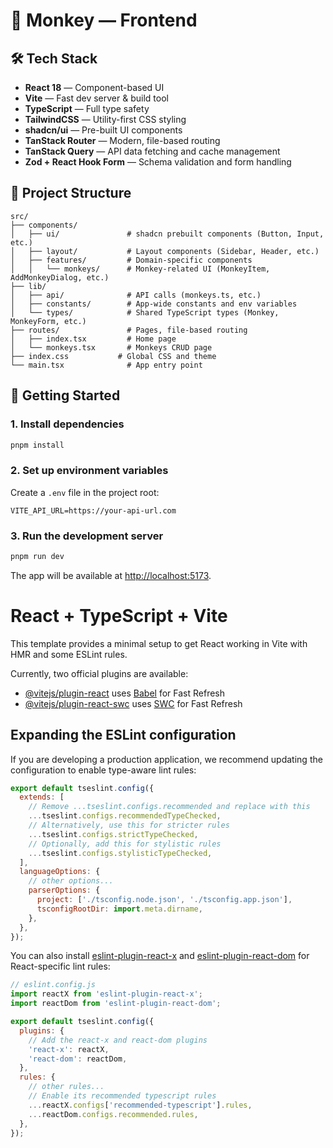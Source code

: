 # 🐒 Monkey — Frontend

## 🛠️ Tech Stack

- **React 18** — Component-based UI
- **Vite** — Fast dev server & build tool
- **TypeScript** — Full type safety
- **TailwindCSS** — Utility-first CSS styling
- **shadcn/ui** — Pre-built UI components
- **TanStack Router** — Modern, file-based routing
- **TanStack Query** — API data fetching and cache management
- **Zod + React Hook Form** — Schema validation and form handling

## 📂 Project Structure

```
src/
├── components/
│   ├── ui/               # shadcn prebuilt components (Button, Input, etc.)
│   ├── layout/           # Layout components (Sidebar, Header, etc.)
│   ├── features/         # Domain-specific components
│   │   └── monkeys/      # Monkey-related UI (MonkeyItem, AddMonkeyDialog, etc.)
├── lib/
│   ├── api/              # API calls (monkeys.ts, etc.)
│   ├── constants/        # App-wide constants and env variables
│   └── types/            # Shared TypeScript types (Monkey, MonkeyForm, etc.)
├── routes/               # Pages, file-based routing
│   ├── index.tsx         # Home page
│   └── monkeys.tsx       # Monkeys CRUD page
├── index.css           # Global CSS and theme
└── main.tsx              # App entry point
```

## 🚀 Getting Started

### 1. Install dependencies

```bash
pnpm install
```

### 2. Set up environment variables

Create a `.env` file in the project root:

```env
VITE_API_URL=https://your-api-url.com
```

### 3. Run the development server

```bash
pnpm run dev
```

The app will be available at [http://localhost:5173](http://localhost:5173).

# React + TypeScript + Vite

This template provides a minimal setup to get React working in Vite with HMR and some ESLint rules.

Currently, two official plugins are available:

- [@vitejs/plugin-react](https://github.com/vitejs/vite-plugin-react/blob/main/packages/plugin-react) uses [Babel](https://babeljs.io/) for Fast Refresh
- [@vitejs/plugin-react-swc](https://github.com/vitejs/vite-plugin-react/blob/main/packages/plugin-react-swc) uses [SWC](https://swc.rs/) for Fast Refresh

## Expanding the ESLint configuration

If you are developing a production application, we recommend updating the configuration to enable type-aware lint rules:

```js
export default tseslint.config({
  extends: [
    // Remove ...tseslint.configs.recommended and replace with this
    ...tseslint.configs.recommendedTypeChecked,
    // Alternatively, use this for stricter rules
    ...tseslint.configs.strictTypeChecked,
    // Optionally, add this for stylistic rules
    ...tseslint.configs.stylisticTypeChecked,
  ],
  languageOptions: {
    // other options...
    parserOptions: {
      project: ['./tsconfig.node.json', './tsconfig.app.json'],
      tsconfigRootDir: import.meta.dirname,
    },
  },
});
```

You can also install [eslint-plugin-react-x](https://github.com/Rel1cx/eslint-react/tree/main/packages/plugins/eslint-plugin-react-x) and [eslint-plugin-react-dom](https://github.com/Rel1cx/eslint-react/tree/main/packages/plugins/eslint-plugin-react-dom) for React-specific lint rules:

```js
// eslint.config.js
import reactX from 'eslint-plugin-react-x';
import reactDom from 'eslint-plugin-react-dom';

export default tseslint.config({
  plugins: {
    // Add the react-x and react-dom plugins
    'react-x': reactX,
    'react-dom': reactDom,
  },
  rules: {
    // other rules...
    // Enable its recommended typescript rules
    ...reactX.configs['recommended-typescript'].rules,
    ...reactDom.configs.recommended.rules,
  },
});
```
